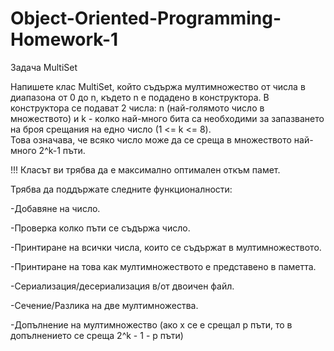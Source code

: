 # Object-Oriented-Programming-Homework-1
Задача МultiSet 

Напишете клас МultiSet, който съдържа мултимножество от числа в диапазона от 0 до n, където n е подадено в конструктора. В конструктора се подават 2 числа: n (най-голямото число в множеството) и k - колко най-много бита са необходими за запазването на броя срещания на едно число (1 <= k <= 8).  
Това означава, че всяко число може да се среща в множеството най-много 2^k-1  пъти. 

!!! Класът ви трябва да е максимално оптимален откъм памет. 

Трябва да поддържате следните функционалности: 

-Добавяне на число. 

-Проверка колко пъти се съдържа число. 

-Принтиране на всички числа, които се съдържат в мултимножеството. 

-Принтиране на това как мултимножеството е представено в паметта. 

-Сериализация/десериализация в/от двоичен файл. 

-Сечение/Разлика на две мултимножества. 

-Допълнение на мултимножество  (ако x се е срещал p пъти, то в допълнението се среща 2^k - 1 - p пъти)
